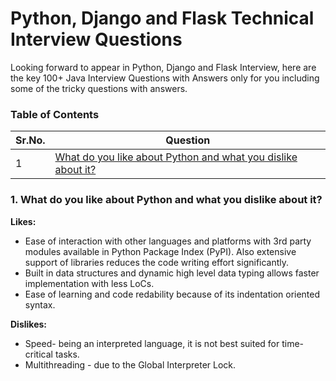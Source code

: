 # Python, Django and Flask Technical Interview Questions

Looking forward to appear in Python, Django and Flask Interview, here are the key 100+ Java Interview Questions with Answers only for you including some of the tricky questions with answers.

### Table of Contents
| Sr.No.        | Question      | 
| ------------- |-------------| 
| 1             |[What do you like about Python and what you dislike about it?](https://github.com/aatul/Java-Interview-Questions-Answers/blob/master/README.md#1-new-java8-features) | 


### 1. What do you like about Python and what you dislike about it?

**Likes:**
- Ease of interaction with other languages and platforms with 3rd party modules available in Python Package Index (PyPI). Also extensive support of libraries reduces the code writing effort significantly.
- Built in data structures and dynamic high level data typing allows faster implementation with less LoCs.
- Ease of learning and code redability because of its indentation oriented syntax.

**Dislikes:** 
- Speed- being an interpreted language, it is not best suited for time-critical tasks. 
- Multithreading - due to the Global Interpreter Lock.
